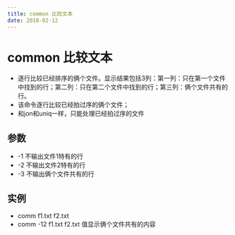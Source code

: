 ```yaml
---
title: common 比较文本
date: 2018-02-12
---
```


# common 比较文本

- 逐行比较已经排序的俩个文件。显示结果包括3列：第一列：只在第一个文件中找到的行；第二列：只在第二个文件中找到的行；第三列：俩个文件共有的行。
- 该命令逐行比较已经拍过序的俩个文件；
- 和jon和uniq一样，只能处理已经拍过序的文件

## 参数
- -1 不输出文件1特有的行
- -2 不输出文件2特有的行
- -3 不输出俩个文件共有的行

## 实例
- comm f1.txt f2.txt  
- comm -12 f1.txt f2.txt  值显示俩个文件共有的内容

